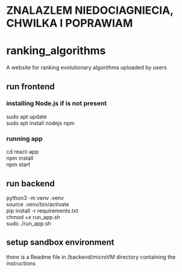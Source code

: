 # ZNALAZLEM NIEDOCIAGNIECIA, CHWILKA I POPRAWIAM

# ranking_algorithms
A website for ranking evolutionary algorithms uploaded by users


## run frontend
### installing Node.js if is not present
sudo apt update <br />
sudo apt install nodejs npm <br />

### running app
cd react-app <br />
npm install <br />
npm start <br />


## run backend
python3 -m venv .venv <br />
source .venv/bin/activate <br />
pip install -r requirements.txt <br />
chmod +x run_app.sh <br />
sudo ./run_app.sh <br />


## setup sandbox environment
there is a Readme file in /backend/microVM directory containing the instructions
